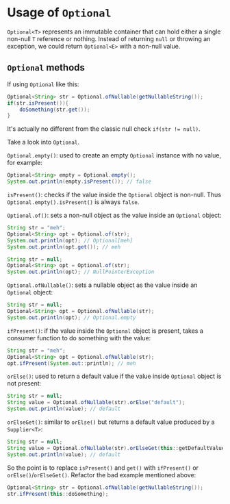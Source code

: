 # Usage of `Optional`

`Optional<T>` represents an immutable container that can hold either a single non-null `T` reference or nothing. Instead of returning `null` or throwing an exception, we could return `Optional<E>` with a non-null value.

## `Optional` methods

If using `Optional` like this:

```java
Optional<String> str = Optional.ofNullable(getNullableString());
if(str.isPresent()){
    doSomething(str.get());
}
```

It's actually no different from the classic null check `if(str != null)`.

Take a look into `Optional`.

`Optional.empty()`: used to create an empty `Optional` instance with no value, for example:

```java
Optional<String> empty = Optional.empty();
System.out.println(empty.isPresent()); // false
```

`isPresent()`: checks if the value inside the `Optional` object is non-null. Thus `Optional.empty().isPresent()` is always `false`.

`Optional.of()`: sets a non-null object as the value inside an `Optional` object:

```java
String str = "meh";
Optional<String> opt = Optional.of(str);
System.out.println(opt); // Optional[meh]
System.out.println(opt.get()); // meh

String str = null;
Optional<String> opt = Optional.of(str);
System.out.println(opt); // NullPointerException
```

`Optional.ofNullable()`: sets a nullable object as the value inside an `Optional` object:

```java
String str = null;
Optional<String> opt = Optional.ofNullable(str);
System.out.println(opt); // Optional.empty
```

`ifPresent()`: if the value inside the `Optional` object is present, takes a consumer function to do something with the value:

```java
String str = "meh";
Optional<String> opt = Optional.ofNullable(str);
opt.ifPresent(System.out::println); // meh
```

`orElse()`: used to return a default value if the value inside `Optional` object is not present:

```java
String str = null;
String value = Optional.ofNullable(str).orElse("default");
System.out.println(value); // default
```

`orElseGet()`: similar to `orElse()` but returns a default value produced by a `Supplier<T>`:

```java
String str = null;
String value = Optional.ofNullable(str).orElseGet(this::getDefaultValue);
System.out.println(value); // default
```

So the point is to replace `isPresent()` and `get()` with `ifPresent()` or `orElse()`/`orElseGet()`. Refactor the bad example mentioned above:

```java
Optional<String> str = Optional.ofNullable(getNullableString());
str.ifPresent(this::doSomething);
```

